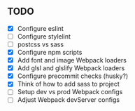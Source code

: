 ## TODO

- [x] Configure eslint
- [ ] Configure stylelint
- [ ] postcss vs sass
- [x] Configure npm scripts
- [x] Add font and image Webpack loaders
- [x] Add glsl and glslify Webpack loaders
- [x] Configure precommit checks (husky?)
- [x] Think of how to add sass to project
- [ ] Setup dev vs prod Webpack configs
- [ ] Adjust Webpack devServer configs
